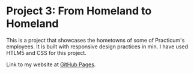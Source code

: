 # Project 3: From Homeland to Homeland

This is a project that showcases the hometowns of some of Practicum's employees. It is built with responsive design practices in min. I have used HTLM5 and CSS for this project.

Link to my website at [GitHub Pages](https://marianamehedyniuk.github.io/web_project_3/).
